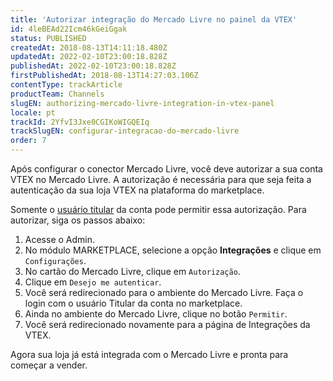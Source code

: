 ```yaml
---
title: 'Autorizar integração do Mercado Livre no painel da VTEX'
id: 4leBEAd22Icm46kGeiGgak
status: PUBLISHED
createdAt: 2018-08-13T14:11:18.480Z
updatedAt: 2022-02-10T23:00:18.828Z
publishedAt: 2022-02-10T23:00:18.828Z
firstPublishedAt: 2018-08-13T14:27:03.106Z
contentType: trackArticle
productTeam: Channels
slugEN: authorizing-mercado-livre-integration-in-vtex-panel
locale: pt
trackId: 2YfvI3Jxe0CGIKoWIGQEIq
trackSlugEN: configurar-integracao-do-mercado-livre
order: 7
---
```


Após configurar o conector Mercado Livre, você deve autorizar a sua conta VTEX no Mercado Livre. A autorização é necessária para que seja feita a autenticação da sua loja VTEX na plataforma do marketplace.

Somente o [usuário titular](https://help.vtex.com/pt/tutorial/o-que-e-o-usuario-master--3oPr7YuIkEYqUGmEqIMSEy) da conta pode permitir essa autorização. Para autorizar, siga os passos abaixo:

1. Acesse o Admin. 
2. No  módulo MARKETPLACE, selecione a opção **Integrações** e clique em `Configurações`.
3. No cartão do Mercado Livre, clique em `Autorização`.
4. Clique em `Desejo me autenticar`.
5. Você será redirecionado para o ambiente do Mercado Livre. Faça o login com o usuário Titular da conta no marketplace.
6. Ainda no ambiente do Mercado Livre, clique no botão `Permitir`.
7. Você será redirecionado novamente para a página de Integrações da VTEX.

Agora sua loja já está integrada com o Mercado Livre e pronta para começar a vender.
